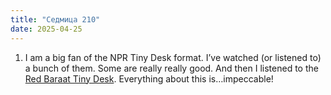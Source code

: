 ```yaml
---
title: "Седмица 210"
date: 2025-04-25
---
```


1. I am a big fan of the NPR Tiny Desk format. I’ve watched (or listened to) a bunch of them. Some are really really good. And then I listened to the [Red Baraat Tiny Desk](https://www.youtube.com/watch?v=lgmw41CY1Fo). 
Everything about this is…impeccable!



<script src="https://utteranc.es/client.js"
        repo="wiseblondie/brum-thoughts-chain"
        issue-term="pathname"
        theme="github-light"
        crossorigin="anonymous"
        async>
</script>
